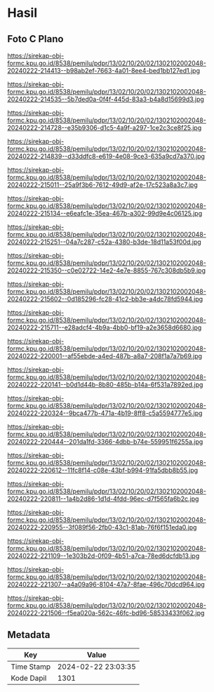 # Hasil

## Foto C Plano

https://sirekap-obj-formc.kpu.go.id/8538/pemilu/pdpr/13/02/10/20/02/1302102002048-20240222-214413--b98ab2ef-7663-4a01-8ee4-bed1bb127ed1.jpg

https://sirekap-obj-formc.kpu.go.id/8538/pemilu/pdpr/13/02/10/20/02/1302102002048-20240222-214535--5b7ded0a-0f4f-445d-83a3-b4a8d15699d3.jpg

https://sirekap-obj-formc.kpu.go.id/8538/pemilu/pdpr/13/02/10/20/02/1302102002048-20240222-214728--e35b9306-d1c5-4a9f-a297-1ce2c3ce8f25.jpg

https://sirekap-obj-formc.kpu.go.id/8538/pemilu/pdpr/13/02/10/20/02/1302102002048-20240222-214839--d33ddfc8-e619-4e08-9ce3-635a9cd7a370.jpg

https://sirekap-obj-formc.kpu.go.id/8538/pemilu/pdpr/13/02/10/20/02/1302102002048-20240222-215011--25a9f3b6-7612-49d9-af2e-17c523a8a3c7.jpg

https://sirekap-obj-formc.kpu.go.id/8538/pemilu/pdpr/13/02/10/20/02/1302102002048-20240222-215134--e6eafc1e-35ea-467b-a302-99d9e4c06125.jpg

https://sirekap-obj-formc.kpu.go.id/8538/pemilu/pdpr/13/02/10/20/02/1302102002048-20240222-215251--04a7c287-c52a-4380-b3de-18d11a53f00d.jpg

https://sirekap-obj-formc.kpu.go.id/8538/pemilu/pdpr/13/02/10/20/02/1302102002048-20240222-215350--c0e02722-14e2-4e7e-8855-767c308db5b9.jpg

https://sirekap-obj-formc.kpu.go.id/8538/pemilu/pdpr/13/02/10/20/02/1302102002048-20240222-215602--0d185296-fc28-41c2-bb3e-a4dc78fd5944.jpg

https://sirekap-obj-formc.kpu.go.id/8538/pemilu/pdpr/13/02/10/20/02/1302102002048-20240222-215711--e28adcf4-4b9a-4bb0-bf19-a2e3658d6680.jpg

https://sirekap-obj-formc.kpu.go.id/8538/pemilu/pdpr/13/02/10/20/02/1302102002048-20240222-220001--af55ebde-a4ed-487b-a8a7-208f1a7a7b69.jpg

https://sirekap-obj-formc.kpu.go.id/8538/pemilu/pdpr/13/02/10/20/02/1302102002048-20240222-220141--b0d1d44b-8b80-485b-b14a-6f531a7892ed.jpg

https://sirekap-obj-formc.kpu.go.id/8538/pemilu/pdpr/13/02/10/20/02/1302102002048-20240222-220324--9bca477b-471a-4b19-8ff8-c5a5594777e5.jpg

https://sirekap-obj-formc.kpu.go.id/8538/pemilu/pdpr/13/02/10/20/02/1302102002048-20240222-220444--201da1fd-3366-4dbb-b74e-559951f6255a.jpg

https://sirekap-obj-formc.kpu.go.id/8538/pemilu/pdpr/13/02/10/20/02/1302102002048-20240222-220612--11fc8f14-c08e-43bf-b994-91fa5dbb8b55.jpg

https://sirekap-obj-formc.kpu.go.id/8538/pemilu/pdpr/13/02/10/20/02/1302102002048-20240222-220811--1a4b2d86-1d1d-4fdd-96ec-d7f565fa6b2c.jpg

https://sirekap-obj-formc.kpu.go.id/8538/pemilu/pdpr/13/02/10/20/02/1302102002048-20240222-220955--3f089f56-2fb0-43c1-81ab-76f6f151eda0.jpg

https://sirekap-obj-formc.kpu.go.id/8538/pemilu/pdpr/13/02/10/20/02/1302102002048-20240222-221109--1e303b2d-0f09-4b51-a7ca-78ed6dcfdb13.jpg

https://sirekap-obj-formc.kpu.go.id/8538/pemilu/pdpr/13/02/10/20/02/1302102002048-20240222-221307--a4a09a96-8104-47a7-8fae-496c70dcd964.jpg

https://sirekap-obj-formc.kpu.go.id/8538/pemilu/pdpr/13/02/10/20/02/1302102002048-20240222-221506--f5ea020a-562c-46fc-bd96-58533433f062.jpg


## Metadata

| Key        | Value               |
| ---------- | ------------------- |
| Time Stamp | 2024-02-22 23:03:35 |
| Kode Dapil | 1301                |



